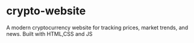 # crypto-website
A modern cryptocurrency website for tracking prices, market trends, and news. Built with HTML,CSS and JS
